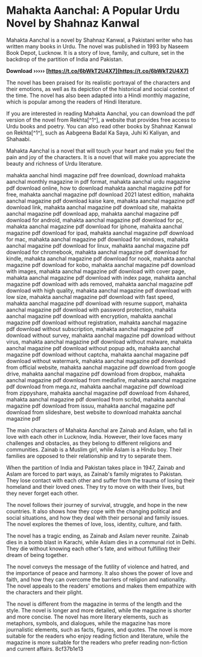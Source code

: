 # Mahakta Aanchal: A Popular Urdu Novel by Shahnaz Kanwal
 
Mahakta Aanchal is a novel by Shahnaz Kanwal, a Pakistani writer who has written many books in Urdu. The novel was published in 1993 by Naseem Book Depot, Lucknow. It is a story of love, family, and culture, set in the backdrop of the partition of India and Pakistan.
 
**Download ››››› [https://t.co/6bWkT2U4X7](https://t.co/6bWkT2U4X7)**


 
The novel has been praised for its realistic portrayal of the characters and their emotions, as well as its depiction of the historical and social context of the time. The novel has also been adapted into a Hindi monthly magazine, which is popular among the readers of Hindi literature.
 
If you are interested in reading Mahakta Aanchal, you can download the pdf version of the novel from Rekhta[^1^], a website that provides free access to Urdu books and poetry. You can also read other books by Shahnaz Kanwal on Rekhta[^1^], such as Aabgeena Badal Ka Saya, Juhi Ki Kaliyan, and Shahaabi.
 
Mahakta Aanchal is a novel that will touch your heart and make you feel the pain and joy of the characters. It is a novel that will make you appreciate the beauty and richness of Urdu literature.
 
mahakta aanchal hindi magazine pdf free download,  download mahakta aanchal monthly magazine in pdf format,  mahakta aanchal urdu magazine pdf download online,  how to download mahakta aanchal magazine pdf for free,  mahakta aanchal magazine pdf download 2021 latest edition,  mahakta aanchal magazine pdf download kaise kare,  mahakta aanchal magazine pdf download link,  mahakta aanchal magazine pdf download site,  mahakta aanchal magazine pdf download app,  mahakta aanchal magazine pdf download for android,  mahakta aanchal magazine pdf download for pc,  mahakta aanchal magazine pdf download for iphone,  mahakta aanchal magazine pdf download for ipad,  mahakta aanchal magazine pdf download for mac,  mahakta aanchal magazine pdf download for windows,  mahakta aanchal magazine pdf download for linux,  mahakta aanchal magazine pdf download for chromebook,  mahakta aanchal magazine pdf download for kindle,  mahakta aanchal magazine pdf download for nook,  mahakta aanchal magazine pdf download for kobo,  mahakta aanchal magazine pdf download with images,  mahakta aanchal magazine pdf download with cover page,  mahakta aanchal magazine pdf download with index page,  mahakta aanchal magazine pdf download with ads removed,  mahakta aanchal magazine pdf download with high quality,  mahakta aanchal magazine pdf download with low size,  mahakta aanchal magazine pdf download with fast speed,  mahakta aanchal magazine pdf download with resume support,  mahakta aanchal magazine pdf download with password protection,  mahakta aanchal magazine pdf download with encryption,  mahakta aanchal magazine pdf download without registration,  mahakta aanchal magazine pdf download without subscription,  mahakta aanchal magazine pdf download without survey,  mahakta aanchal magazine pdf download without virus,  mahakta aanchal magazine pdf download without malware,  mahakta aanchal magazine pdf download without popup ads,  mahakta aanchal magazine pdf download without captcha,  mahakta aanchal magazine pdf download without watermark,  mahakta aanchal magazine pdf download from official website,  mahakta aanchal magazine pdf download from google drive,  mahakta aanchal magazine pdf download from dropbox,  mahakta aanchal magazine pdf download from mediafire,  mahakta aanchal magazine pdf download from mega.nz,  mahakta aanchal magazine pdf download from zippyshare,  mahakta aanchal magazine pdf download from 4shared,  mahakta aanchal magazine pdf download from scribd,  mahakta aanchal magazine pdf download from issuu,  mahakta aanchal magazine pdf download from slideshare,  best website to download mahakta aanchal magazine pdf
  
The main characters of Mahakta Aanchal are Zainab and Aslam, who fall in love with each other in Lucknow, India. However, their love faces many challenges and obstacles, as they belong to different religions and communities. Zainab is a Muslim girl, while Aslam is a Hindu boy. Their families are opposed to their relationship and try to separate them.
 
When the partition of India and Pakistan takes place in 1947, Zainab and Aslam are forced to part ways, as Zainab's family migrates to Pakistan. They lose contact with each other and suffer from the trauma of losing their homeland and their loved ones. They try to move on with their lives, but they never forget each other.
 
The novel follows their journey of survival, struggle, and hope in the new countries. It also shows how they cope with the changing political and social situations, and how they deal with their personal and family issues. The novel explores the themes of love, loss, identity, culture, and faith.
  
The novel has a tragic ending, as Zainab and Aslam never reunite. Zainab dies in a bomb blast in Karachi, while Aslam dies in a communal riot in Delhi. They die without knowing each other's fate, and without fulfilling their dream of being together.
 
The novel conveys the message of the futility of violence and hatred, and the importance of peace and harmony. It also shows the power of love and faith, and how they can overcome the barriers of religion and nationality. The novel appeals to the readers' emotions and makes them empathize with the characters and their plight.
 
The novel is different from the magazine in terms of the length and the style. The novel is longer and more detailed, while the magazine is shorter and more concise. The novel has more literary elements, such as metaphors, symbols, and dialogues, while the magazine has more journalistic elements, such as facts, figures, and quotes. The novel is more suitable for the readers who enjoy reading fiction and literature, while the magazine is more suitable for the readers who prefer reading non-fiction and current affairs.
 8cf37b1e13
 
